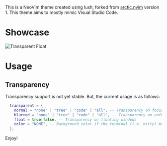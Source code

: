 This is a NeoVim theme created using lush, forked from [arctic.nvim](https://github.com/rockyzhang24/arctic.nvim) version 1. This theme aims to mostly mimic Visual Studio Code.

# Showcase

![Transparent Float](https://github.com/user-attachments/assets/1658a8bc-f660-404b-aa8e-1f8af8e438d2)

# Usage
## Transparency
Transparency support is not yet stable. But, the current usage is as follows:

```lua
  transparent = {
    normal = "none" | "tree" | "code" | "all", -- Transparency on focused
    blurred = "none" | "tree" | "code" | "all", -- Transparency on unfocused
    float = true|false, -- Transparency on floating windows
    color = "NONE", -- Background color if the terminal (i.e. kitty) makes it become transparent with a background image. Very recommended.
  },
```

Enjoy!
